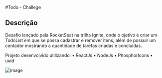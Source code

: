 #Todo - Challege

## Descrição
Desafio lançado pela RocketSeat na trilha Ignite, onde o ojetivo é criar um TodoList em que se possa cadastrar e remover itens, além de possuir um contador mostrando a quantidade de tarefas criadas e concluídas.

Projeto desenvolvido utilizando:
 • ReactJs
 • NodeJs
 • PhosphorIcons
 • uuid

![image](https://github.com/JhonesJhonatas/todo-challenge/assets/105026951/f5b5c0e9-075f-4553-b93a-e6c76cf3c765)
